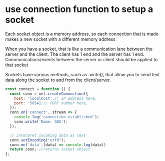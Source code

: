 # use connection function to setup a socket
Each socket object is a memory address, so each connection that is made makes a new socket with a different memory address

When you have a socket, that is like a communication lane between the server and the client. The client has 1 end and the server has 1 end. Communications/events between the server or client should be applied to that socket

Sockets have various methods, such as .write(), that allow you to send text data along the socket to and from the client/server.

```js
const connect = function () {
  const conn = net.createConnection({
    host: 'localhost',// IP address here,
    port: '50541'// PORT number here,
  });
  conn.on('connect', stream => {
    console.log('connection established');
    conn.write('Name: GDS');
  });

  // interpret incoming data as text
  conn.setEncoding("utf8");
  conn.on('data',(data) => console.log(data))
  return conn; //returns socket object
};
```

